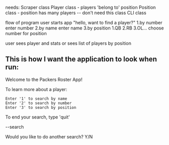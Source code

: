 needs:
  Scraper class
  Player class - players 'belong to' position
  Position class - position has many players -- don't need this class
  CLI class
  
flow of program
 user starts app
 "hello, want to find a player?"
    1.by number
      enter number
    2.by name
      enter name
    3.by position
      1.QB
      2.RB
      3.OL...
      choose number for position
      
  user sees player and stats
  or
  sees list of players by position
  
  ## This is how I want the application to look when run:
  
  Welcome to the Packers Roster App!
  
  To learn more about a player:
  
    Enter '1' to search by name
    Enter '2' to search by number
    Enter '3' to search by position
    
  To end your search, type 'quit'
  
  --search
  
  Would you like to do another search? Y/N
  
  
  
  
  
  
  
  
  